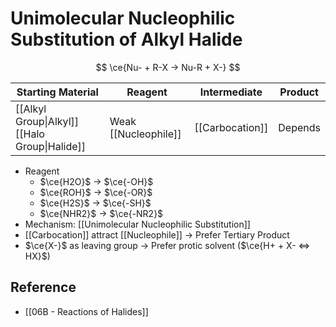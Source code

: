 # Unimolecular Nucleophilic Substitution of Alkyl Halide

$$
\ce{Nu- + R-X -> Nu-R + X-}
$$

| Starting Material | Reagent | Intermediate | Product |
| ---- | ---- | ---- | ---- |
| [[Alkyl Group\|Alkyl]] [[Halo Group\|Halide]] | Weak [[Nucleophile]] | [[Carbocation]] | Depends |

- Reagent
	- $\ce{H2O}$ → $\ce{-OH}$
	- $\ce{ROH}$ → $\ce{-OR}$
	- $\ce{H2S}$ → $\ce{-SH}$
	- $\ce{NHR2}$ → $\ce{-NR2}$
- Mechanism: [[Unimolecular Nucleophilic Substitution]]
- [[Carbocation]] attract [[Nucleophile]] → Prefer Tertiary Product
- $\ce{X-}$ as leaving group → Prefer protic solvent ($\ce{H+ + X- <=> HX}$)

## Reference

- [[06B - Reactions of Halides]]
